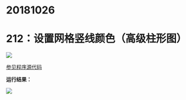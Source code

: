 # 20181026

# 212：设置网格竖线颜色（高级柱形图）

<img src="http://image.renkaigis.com/keepcoding/2018102601.png">

<a href="https://github.com/renkaigis/KeepCoding/tree/master/2018/10/26" target="_blank">参见程序源代码</a>

**运行结果：**

<img src="http://image.renkaigis.com/keepcoding/2018102602.png">